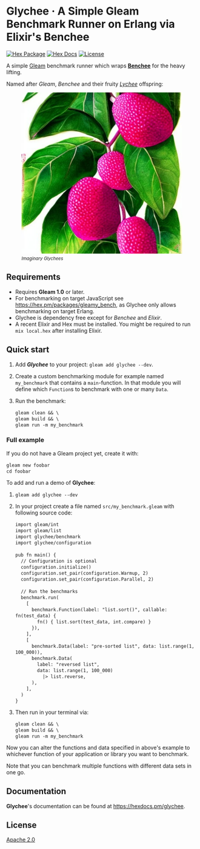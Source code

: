 # Glychee · A Simple Gleam Benchmark Runner on Erlang via Elixir's Benchee

[![Hex Package](https://img.shields.io/hexpm/v/glychee?color=ffaff3&label=%F0%9F%93%A6)](https://hex.pm/packages/glychee)
[![Hex Docs](https://img.shields.io/badge/hex-docs-ffaff3?label=%F0%9F%93%9A)](https://hexdocs.pm/glychee/)
[![License](https://img.shields.io/hexpm/l/glychee?color=ffaff3&label=%F0%9F%93%83)](https://github.com/inoas/glychee/blob/main/LICENSE)

A simple [Gleam](https://gleam.run) benchmark runner which wraps [**Benchee**](https://github.com/bencheeorg/benchee) for the heavy lifting.

Named after _Gleam_, _Benchee_ and their fruity [_Lychee_](https://en.wikipedia.org/wiki/Lychee) offspring:

<figure>
  <img src="https://raw.githubusercontent.com/inoas/glychee/main/glychee-logo.jpg" alt="Glychee Logo" style="max-height: 33vh; width: auto; height: auto" width="480" height="480"/>
  <figcaption><i><small>Imaginary Glychees</small></i></figcaption>
</figure>

## Requirements

- Requires **Gleam 1.0** or later.
- For benchmarking on target JavaScript see <https://hex.pm/packages/gleamy_bench>,
  as Glychee only allows benchmarking on target Erlang.
- Glychee is dependency free except for _Benchee_ and _Elixir_.
- A recent Elixir and Hex must be installed. You might be required to run
  `mix local.hex` after installing Elixir.

## Quick start

1. Add **_Glychee_** to your project: `gleam add glychee --dev`.
2. Create a custom benchmarking module for example named `my_benchmark` that
   contains a `main`-function. In that module you will define which `Function`s
   to benchmark with one or many `Data`.
3. Run the benchmark:

   ```shell
   gleam clean && \
   gleam build && \
   gleam run -m my_benchmark
   ```

### Full example

If you do not have a Gleam project yet, create it with:

```shell
gleam new foobar
cd foobar
```

To add and run a demo of **Glychee**:

1. `gleam add glychee --dev`
2. In your project create a file named `src/my_benchmark.gleam` with following source code:

   ```gleam
   import gleam/int
   import gleam/list
   import glychee/benchmark
   import glychee/configuration

   pub fn main() {
     // Configuration is optional
     configuration.initialize()
     configuration.set_pair(configuration.Warmup, 2)
     configuration.set_pair(configuration.Parallel, 2)

     // Run the benchmarks
     benchmark.run(
       [
         benchmark.Function(label: "list.sort()", callable: fn(test_data) {
           fn() { list.sort(test_data, int.compare) }
         }),
       ],
       [
         benchmark.Data(label: "pre-sorted list", data: list.range(1, 100_000)),
         benchmark.Data(
           label: "reversed list",
           data: list.range(1, 100_000)
             |> list.reverse,
         ),
       ],
     )
   }
   ```

3. Then run in your terminal via:

   ```shell
   gleam clean && \
   gleam build && \
   gleam run -m my_benchmark
   ```

Now you can alter the functions and data specified in above's example to
whichever function of your application or library you want to benchmark.

Note that you can benchmark multiple functions with different data sets
in one go.

## Documentation

**Glychee**'s documentation can be found at <https://hexdocs.pm/glychee>.

## License

[Apache 2.0](./LICENSE)
